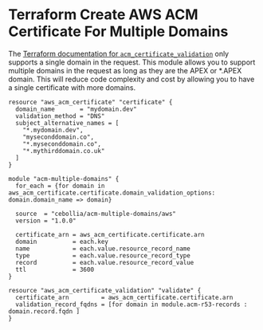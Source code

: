 # Terraform Create AWS ACM Certificate For Multiple Domains

The [Terraform documentation for `acm_certificate_validation`](https://registry.terraform.io/providers/hashicorp/aws/latest/docs/resources/acm_certificate_validation) 
only supports a single domain in the request. This module allows you to support multiple
domains in the request as long as they are the APEX or *.APEX domain. This will
reduce code complexity and cost by allowing you to have a single certificate
with more domains.

```
resource "aws_acm_certificate" "certificate" {
  domain_name       = "mydomain.dev"
  validation_method = "DNS"
  subject_alternative_names = [
    "*.mydomain.dev",
    "myseconddomain.co",
    "*.myseconddomain.co",
    "*.mythirddomain.co.uk"
  ]
}

module "acm-multiple-domains" {
  for_each = {for domain in aws_acm_certificate.certificate.domain_validation_options: domain.domain_name => domain}
  
  source  = "cebollia/acm-multiple-domains/aws"
  version = "1.0.0"

  certificate_arn = aws_acm_certificate.certificate.arn
  domain          = each.key
  name            = each.value.resource_record_name
  type            = each.value.resource_record_type
  record          = each.value.resource_record_value
  ttl             = 3600
}

resource "aws_acm_certificate_validation" "validate" {
  certificate_arn         = aws_acm_certificate.certificate.arn
  validation_record_fqdns = [for domain in module.acm-r53-records : domain.record.fqdn ]
}
```